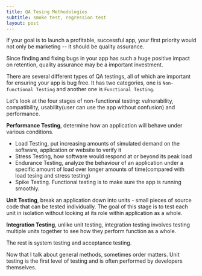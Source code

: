 ```yaml
---
title: QA Tesing Methodologies
subtitle: smoke test, regression test
layout: post
---
```

If your goal is to launch a profitable, successful app, your first priority would not only be marketing -- it should be quality assurance.

Since finding and fixing bugs in your app has such a huge positive impact on retention, quality assurance may be a important investment. 

There are several different types of QA testings, all of which are important for ensuring your app is bug free. It has two categories, one is `Non-functional Testing` and another one is `Functional Testing`. 

Let's look at the four stages of non-functional testing: vulnerability, compatibility, usability(user can use the app without confusion) and performance.

**Performance Testing**, determine how an application will behave under various conditions.
- Load Testing, put increasing amounts of simulated demand on the software, application or website to verify it
- Stress Testing, how software would respond at or beyond its peak load
- Endurance Testing, analyze the behaviour of an application under a specific amount of load over longer amounts of time(compared with load tesing and stress testing)
- Spike Testing.
Functional testing is to make sure the app is running smoothly.

**Unit Testing**, break an application down into units - small pieces of source code that can be tested individually. The goal of this stage is to test each unit in isolation without looking at its role within application as a whole. 

**Integration Testing**, unlike unit testing, integration testing involves testing multiple units together to see how they perform function as a whole. 

The rest is system testing and acceptance testing.

Now that I talk about general methods, sometimes order matters. Unit testing is the first level of testing and is often performed by developers themselves.


